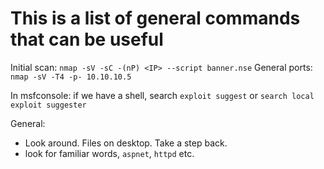 # This is a list of general commands that can be useful

Initial scan:
`nmap -sV -sC -(nP) <IP> --script banner.nse`
General ports:
`nmap -sV -T4 -p- 10.10.10.5`

In msfconsole:
if we have a shell, search `exploit suggest` or `search local exploit suggester`

General:
- Look around. Files on desktop. Take a step back. 
- look for familiar words, `aspnet`, `httpd` etc.